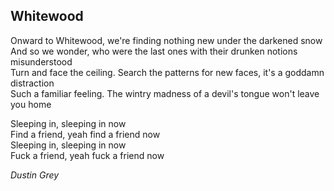 ## Whitewood
Onward to Whitewood, we're finding nothing new under the darkened snow  
And so we wonder, who were the last ones with their drunken notions misunderstood  
Turn and face the ceiling. Search the patterns for new faces, it's a goddamn distraction  
Such a familiar feeling. The wintry madness of a devil's tongue won't leave you home  

Sleeping in, sleeping in now  
Find a friend, yeah find a friend now  
Sleeping in, sleeping in now  
Fuck a friend, yeah fuck a friend now  

*Dustin Grey*
